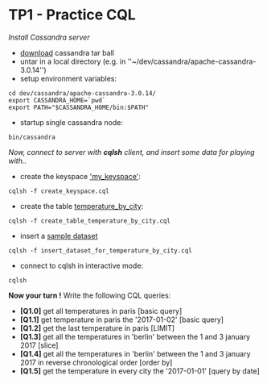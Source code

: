 TP1 - Practice CQL
==================
_Install Cassandra server_
* [download](http://www.apache.org/dyn/closer.lua/cassandra/3.0.14/apache-cassandra-3.0.14-bin.tar.gz) cassandra tar ball
* untar in a local directory (e.g. in ''~/dev/cassandra/apache-cassandra-3.0.14'')
* setup environment variables:

```
cd dev/cassandra/apache-cassandra-3.0.14/
export CASSANDRA_HOME=`pwd`
export PATH="$CASSANDRA_HOME/bin:$PATH"
```

* startup single cassandra node:

```
bin/cassandra
```

_Now, connect to server with **cqlsh** client, and insert some data for playing with.._

* create the keyspace ['my_keyspace'](TPS/TP2/src/main/resources/cql/create_keyspace.cql):

```
cqlsh -f create_keyspace.cql
```
* create the table [temperature_by_city](TPS/TP2/src/main/resources/cql/create_table_temperature_by_city.cql):

```
cqlsh -f create_table_temperature_by_city.cql
```
* insert a [sample dataset](TPS/TP2/src/main/resources/cql/insert_dataset_for_temperature_by_city.cql)

```
cqlsh -f insert_dataset_for_temperature_by_city.cql
```
* connect to cqlsh in interactive mode:

```
cqlsh
```

**Now your turn !** Write the following CQL queries:
* **[Q1.0]** get all temperatures in paris [basic query]
* **[Q1.1]** get temperature in paris the '2017-01-02' [basic query]
* **[Q1.2]** get the last temperature in paris [LIMIT]
* **[Q1.3]** get all the temperatures in 'berlin' between the 1 and 3 january 2017 [slice]
* **[Q1.4]** get all the temperatures in 'berlin' between the 1 and 3 january 2017 in reverse chronological order [order by]
* **[Q1.5]** get the temperature in every city the '2017-01-01' [query by date]


